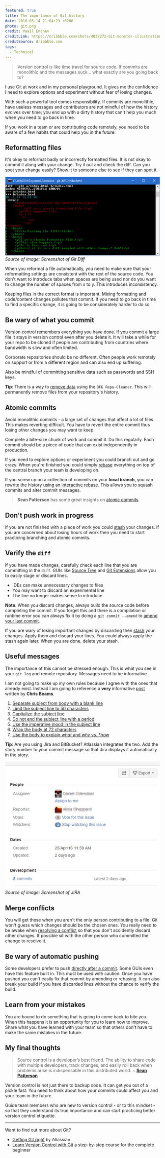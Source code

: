 ```yaml
---
featured: true
title: The importance of Git history
date: 2016-05-14 21:04:29 +0200
photo: git.png
credit: Vasil Enchev
creditLink: https://dribbble.com/shots/4037272-Git-monster-illustration/attachments/925202
creditSource: dribbble.com
tags:
  - Technical
---
```


> Version control is like time travel for source code. If commits are monolithic
> and the messages suck... what exactly are you going back to?

I use Git at work and in my personal playground. It gives me the confidence I
need to explore options and experiment without fear of losing changes.

With such a powerful tool comes responsibility. If commits are
monolithic, have useless messages and contributors are not mindful of
how the history evolves over time; you end up with a dirty history that
can't help you much when you need to go back in time.

If you work in a team or are contributing code remotely, you need to be aware
of a few habits that could help you in the future:

## Reformatting files

It's okay to reformat badly or incorrectly formatted files. It is not okay to
commit it along with your change. Try it out and check the diff. Can you spot your
change easily? Show it to someone else to see if they can spot it.

![Screenshot](./mixed-diff-with-formatting-and-code-changes.jpg 'Example of an HTML diff mixed with formatting and content changes')
_Source of image: Screenshot of Git Diff_

When you reformat a file automatically, you need to make sure that your
reformatting settings are consistent with the rest of the source code.
You don't want to introduce tabs when spaces are being used nor do you want to
change the number of spaces from x to y. This introduces inconsistency.

Keeping files in the correct format is important. Mixing formatting
and code/content changes pollutes that commit. If you need to go back in time
to find a specific change, it is going to be considerately harder to do so.

## Be wary of what you commit

Version control remembers everything you have done. If you commit a large
file it stays in version control even after you delete it.
It will take a while for your repo to be cloned if people are
contributing from countries where bandwidth is slow and often limited.

Corporate repositories should be no different. Often people work remotely
on support or from a different region and can also end up suffering.

Also be mindful of committing sensitive data such as passwords and SSH keys.

**Tip**: There is a way to [remove data](https://help.github.com/articles/remove-sensitive-data/)
using the `BFG Repo-Cleaner`. This will permanently remove files from your
repository's history.

## Atomic commits

Avoid monolithic commits - a large set of changes that affect a lot of files.
This makes reverting difficult. You have to revert the entire commit thus
losing other changes you may want to keep.

Complete a bite-size chunk of work and commit it. Do this regularly. Each
commit should be a piece of code that can exist independently in production.

If you need to explore options or experiment you could branch out and go crazy.
When you're finished you could simply
[rebase](https://www.atlassian.com/git/tutorials/merging-vs-rebasing) everything
on top of the central branch your team is developing on.

If you screw up on a collection of commits on your **local branch**, you can
rewrite the history using an
[interactive rebase](https://www.atlassian.com/git/tutorials/rewriting-history).
This allows you to squash commits and alter commit messages.

> **Sean Patterson** has some great insights on
> [atomic commits](http://www.freshconsulting.com/atomic-commits/).

## Don't push work in progress

If you are not finished with a piece of work you could
[stash](https://www.git-tower.com/learn/git/ebook/en/command-line/branching-merging/stashing#start)
your changes. If you are concerned about losing hours of work then you need to
start practicing branching and atomic commits.

## Verify the `diff`

If you have made changes, carefully check each line that you are committing
in the `diff`. GUIs like [Source Tree](https://www.sourcetreeapp.com/) and
[Git Extensions](https://gitextensions.github.io) allow you to easily stage
or discard lines.

- IDEs can make unnecessary changes to files
- You may want to discard an experimental line
- The line no longer makes sense to introduce

**Note**: When you discard changes, always build the source code before
completing the commit. If you forget this and there is a compilation or runtime
error you can always fix it by doing a `git commit --amend` to
[amend your last commit](https://www.atlassian.com/git/tutorials/rewriting-history/).

If you are wary of losing important changes by discarding then
[stash](https://git-scm.com/book/no-nb/v1/Git-Tools-Stashing) your
changes. Apply them and discard your lines. You could always apply
the stash again later. When you are done, delete your stash.

## Useful messages

The importance of this cannot be stressed enough. This is what you see in
your `git log` and remote repository. Messages need to be informative.

I am not going to make up my own rules because I agree with the ones that
already exist. Instead I am going to reference a **very** informative
[post](http://chris.beams.io/posts/git-commit/) written by **Chris Beams**.

1.  [Separate subject from body with a blank line](http://chris.beams.io/posts/git-commit/#separate)
2.  [Limit the subject line to 50 characters](http://chris.beams.io/posts/git-commit/#limit-50)
3.  [Capitalize the subject line](http://chris.beams.io/posts/git-commit/#capitalize)
4.  [Do not end the subject line with a period](http://chris.beams.io/posts/git-commit/#end)
5.  [Use the imperative mood in the subject line](http://chris.beams.io/posts/git-commit/#imperative)
6.  [Wrap the body at 72 characters](http://chris.beams.io/posts/git-commit/#wrap-72)
7.  [Use the body to explain _what_ and _why_ vs. \*how](http://chris.beams.io/posts/git-commit/#why-not-how)

**Tip**: Are you using Jira and BitBucket? Atlassian integrates the two.
Add the story number to your commit message so that Jira displays it
automatically in the story.

![Screenshot](./jira-bitbucket-integration.jpg 'BitBucket commits integrated in the JIRA interface')
_Source of image: Screenshot of JIRA_

## Merge conflicts

You will get these when you aren't the only person contributing to a file. Git
won't guess which changes should be the chosen ones. You really need to be
awake when
[resolving a conflict](https://www.git-tower.com/learn/git/ebook/en/command-line/advanced-topics/merge-conflicts#start)
so that you don't accidently discard other
changes. If possible sit with the other person who committed the change to
resolve it.

## Be wary of automatic pushing

Some developers prefer to push
[directly after a commit](http://stackoverflow.com/questions/7925850/how-to-automatically-push-after-committing-in-git).
Some GUIs even have this feature built in. This must be used with caution. Once you
have pushed you can't easily fix that commit by amending or rebasing. It can
also break your build if you have discarded lines without the chance to verify
the build.

## Learn from your mistakes

You are bound to do something that is going to come back to bite you. When this
happens it is an opportunity for you to learn how to improve. Share what you
have learned with your team so that others don't have to make the same mistakes
in the future.

## My final thoughts

> Source control is a developer’s best friend. The ability to share code
> with multiple developers, track changes, and easily roll back when
> problems arise is indispensable in this distributed world. ~
> [**Sean Patterson**](http://www.freshconsulting.com/atomic-commits/)

Version control is not just there to backup code. It can get you out of a
pickle fast. You need to think about how your commits could affect you and
your team in the future.

Guide team members who are new to version control - or to this mindset - so that
they understand its true importance and can start practicing better version
control etiquette.

---

Want to find out more about Git?

- [Getting Git right](https://www.atlassian.com/git/) by Atlassian
- [Learn Version Control with Git](https://www.git-tower.com/learn/git/ebook/en/command-line/basics/why-use-version-control)
  a step-by-step course for the complete beginner
